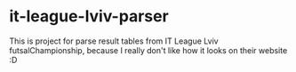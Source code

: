 # it-league-lviv-parser
This is project for parse result tables from IT League Lviv futsalChampionship, because I really don't like how it looks on their website :D
